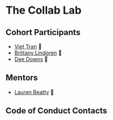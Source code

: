 # The Collab Lab

## Cohort Participants

- [Viet Tran](https://github.com/veeteeran) :dragon:
- [Brittany Lindgren](https://github.com/LINDGRENBA) 🐳  
- [Dee Downs](https://github.com/DeeDowns) 👾

## Mentors

- [Lauren Beatty](https://github.com/laurenmbeatty) 🐶

## Code of Conduct Contacts
